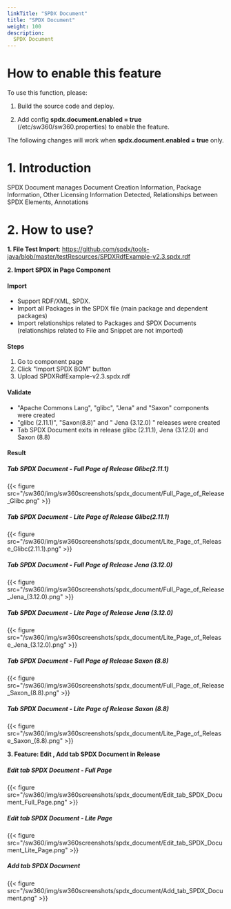 ```yaml
---
linkTitle: "SPDX Document"
title: "SPDX Document"
weight: 100
description: 
  SPDX Document
---
```


# **How to enable this feature**

To use this function, please:

1. Build the source code and deploy.

2. Add config **spdx.document.enabled = true** (/etc/sw360/sw360.properties) to enable the feature.

The following changes will work when **spdx.document.enabled = true** only.

# **1. Introduction**

SPDX Document manages Document Creation Information, Package Information, Other Licensing Information Detected, Relationships between SPDX Elements, Annotations

# **2. How to use?**
**1. File Test Import**: https://github.com/spdx/tools-java/blob/master/testResources/SPDXRdfExample-v2.3.spdx.rdf

**2. Import SPDX in Page Component**

#### Import

- Support RDF/XML, SPDX. 
- Import all Packages in the SPDX file (main package and dependent packages)
- Import relationships related to Packages and SPDX Documents (relationships related to File and Snippet are not imported)


#### Steps
1. Go to component page
2. Click "Import SPDX BOM" button
3. Upload SPDXRdfExample-v2.3.spdx.rdf

#### Validate

- "Apache Commons Lang", "glibc",  "Jena" and "Saxon" components were created
- "glibc (2.11.1)", "Saxon(8.8)" and " Jena (3.12.0) " releases were created
- Tab SPDX Document  exits in release glibc (2.11.1), Jena (3.12.0) and Saxon (8.8)

#### Result

##### Tab SPDX Document - Full Page of Release Glibc(2.11.1)

{{< figure src="/sw360/img/sw360screenshots/spdx_document/Full_Page_of_Release_Glibc.png" >}}

##### Tab SPDX Document - Lite Page of Release Glibc(2.11.1) 
{{< figure src="/sw360/img/sw360screenshots/spdx_document/Lite_Page_of_Release_Glibc(2.11.1).png" >}}


##### Tab SPDX Document  - Full Page of Release Jena (3.12.0)
{{< figure src="/sw360/img/sw360screenshots/spdx_document/Full_Page_of_Release_Jena_(3.12.0).png" >}}

##### Tab SPDX Document - Lite Page of Release  Jena (3.12.0)
{{< figure src="/sw360/img/sw360screenshots/spdx_document/Lite_Page_of_Release_Jena_(3.12.0).png" >}}


##### Tab SPDX Document  - Full Page of Release Saxon (8.8)
{{< figure src="/sw360/img/sw360screenshots/spdx_document/Full_Page_of_Release_Saxon_(8.8).png" >}}

##### Tab SPDX Document - Lite Page of Release  Saxon (8.8)
{{< figure src="/sw360/img/sw360screenshots/spdx_document/Lite_Page_of_Release_Saxon_(8.8).png" >}}


**3. Feature: Edit , Add tab SPDX Document in Release**

##### Edit tab SPDX Document - Full Page
{{< figure src="/sw360/img/sw360screenshots/spdx_document/Edit_tab_SPDX_Document_Full_Page.png" >}}

##### Edit tab SPDX Document - Lite Page
{{< figure src="/sw360/img/sw360screenshots/spdx_document/Edit_tab_SPDX_Document_Lite_Page.png" >}}


##### Add tab SPDX Document
{{< figure src="/sw360/img/sw360screenshots/spdx_document/Add_tab_SPDX_Document.png" >}}
